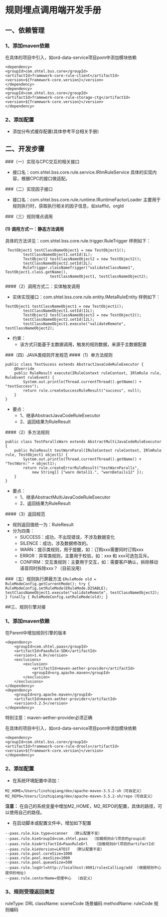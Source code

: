# 规则埋点调用端开发手册

## 一、依赖管理
### 1、添加maven依赖
在具体的项目中引入，如ord-data-service项目pom中添加模块依赖
```
<dependency>
<groupId>com.shtel.bss.core</groupId>
<artifactId>framework-core-rule-client</artifactId>
<version>${framework-core.version}</version>
</dependency>
<dependency>
<groupId>com.shtel.bss.core</groupId>
<artifactId>framework-core-rule-storage-ctg</artifactId>
<version>${framework-core.version}</version>
</dependency>
```
### 2、添加配置
+ 添加分布式缓存配置(具体参考平台相关手册)

## 二、开发步骤
###（一）实现与CPC交互的相关接口
+ 接口名：com.shtel.bss.core.rule.service.IRlmRuleService
具体的实现内容，根据CPC的接口做适配。

###（二）实现因子接口
+ 接口名：com.shtel.bss.core.rule.runtime.IRuntimeFactorLoader
主要用于规则执行时，获取执行相关的因子信息，如staffId，orgId

###（三）规则埋点调用
#### (1) 调用方式一：静态方法调用
具体的方法详见：com.shtel.bss.core.rule.trigger.RuleTrigger
样例如下：
```
 TestObject1 testClassNameObject1 = new TestObject1();
        testClassNameObject1.setId(1L);
        TestObject2 testClassNameObject2 = new TestObject2();
        testClassNameObject2.setId(2L);
        RuleTrigger.classNameTrigger("validateClassName1", TestObject1.class.getName(),
                    testClassNameObject1, testClassNameObject2);
```
####（2）调用方式二：实体触发调用
+ 实体实现接口：com.shtel.bss.core.rule.entity.IMetaRuleEntity
样例如下：
```
TestObject1 testClassNameObject1 = new TestObject1();
        testClassNameObject1.setId(11L);
        TestObject2 testClassNameObject2 = new TestObject2();
        testClassNameObject2.setId(12L);
        testClassNameObject1.execute("validateRemote", testClassNameObject2);
```

+ 约束：
    + 该方式只能基于主数据调用，触发的规则数据，来源于主数据配置

###（四）JAVA类规则开发规范
####（1）单方法规则
```
public class TestSucess extends AbstractJavaCodeRuleExecutor {
    @Override
    public RuleResult execute(IRuleContext ruleContext, IRlmRule rule, RuleEvent ruleEvent) {
        System.out.println(Thread.currentThread().getName() + "testSuccess");
        return rule.createSuccessRuleResult("success", null);
    }
}

``` 
+ 要点：
    + 1、继承AbstractJavaCodeRuleExecutor
    + 2、返回结果为RuleResult
    
####（2）多方法规则
```
public class TestParallsWarn extends AbstractMultiJavaCodeRuleExecutor {
    public RuleResult testWarnParal(IRuleContext ruleContext, IRlmRule rule, TestObject1 object1) {
        System.out.println(Thread.currentThread().getName() + "TestWarn:" + object1);
        return rule.createErrorRuleResult("testWarnParalls",
            new String[] {"warn detal11.", "warnDetails12" });
    }
}
```
+ 要点：
    + 1、继承AbstractMultiJavaCodeRuleExecutor
    + 2、返回结果为RuleResult

####（3）返回规范
+ 规则返回值统一为：RuleResult
+ 分为四类：
    + SUCCESS：成功，不出现错误，不涉及数据变化
    + SILENCE：成功，涉及数据修改的。
    + WARN：提示类规则，用于提醒，如：订购xxx需要同时订购xxx
    + ERROR：异常类规则，主要用于校验，如：xxx 和 xxx可选包互斥。
    + CONFIRM：交互类规则：主要用于交互，如：需要客户确认，拆除移动语音同时拆除xxx？（目前没用）

###（五）规则执行屏蔽方法
    ```
    ERuleMode old = RuleModeConfig.getCurrentMode();
        try {
            RuleModeConfig.setRuleMode(ERuleMode.DISABLE);
            testClassNameObject1.execute("validateRemote", testClassNameObject2);
        } finally {
            RuleModeConfig.setRuleMode(old);
        }
    ```


##三、规则引擎对接
### 1、添加maven依赖
在Parent中增加规则引擎的版本
```
<dependency>
    <groupId>com.shtel.paas</groupId>
    <artifactId>PaasRule-SDK</artifactId>
    <version>1.4.0</version>
    <exclusions>
        <exclusion>
            <artifactId>maven-aether-provider</artifactId>
            <groupId>org.apache.maven</groupId>
        </exclusion>
    </exclusions>
</dependency>
<dependency>
    <groupId>org.apache.maven</groupId>
    <artifactId>maven-aether-provider</artifactId>
    <version>3.2.5</version>
</dependency>
```
特别注意：maven-aether-provider必须正确

在具体的项目中引入，如ord-data-service项目pom中添加模块依赖
```
<dependency>
<groupId>com.shtel.bss.core</groupId>
<artifactId>framework-core-rule-drools</artifactId>
<version>${framework-core.version}</version>
</dependency>
```
### 2、添加配置
+ 在系统环境配置中添加：
```
M2_HOME=/Users/linzhiqiang/dev/apache-maven-3.5.2-sh（可自定义）
M2_REPO=/Users/linzhiqiang/dev/apache-maven-3.5.2-sh/repo（可自定义）
```
**注意：**
在自己的系统变量中增加M2_HOME，M2_REPO的配置，具体的路径，可以使用自己的路径。
+ 在启动脚本或配置文件中，增加如下配置
```
--paas.rule.kie.type=scanner  （默认配置不变）
--paas.rule.kieGroupId=com.shtel.paas  （加载规则drl项目的groupid）
--paas.rule.kieArtifactId=PaasRuleDrl   （加载规则drl项目的artifactId）
--paas.rule.kieVersion=LATEST  （默认配置不变）
--paas.rule.pool.coreSize=1000
--paas.rule.pool.maxSize=1000
--paas.rule.pool.queueSize=500
--paas.rule.logUrl=http://localhost:8001/rulesCallLog/add  (根据规则中心提供的地址)
--paas.rule.centorName=受理中心  （自定义）
```
### 3、规则受理返回类型
ruleType: DRL
className: sceneCode 场景编码
methodName: ruleCode 规则编码


